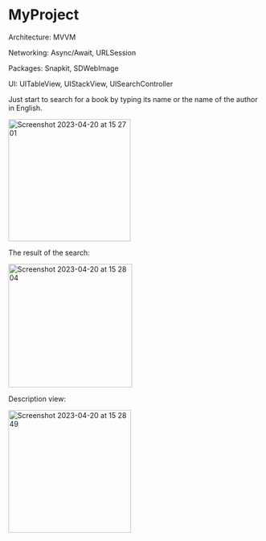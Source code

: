 # MyProject

Architecture: MVVM

Networking: Async/Await, URLSession

Packages: Snapkit, SDWebImage

UI: UITableView, UIStackView, UISearchController



Just start to search for a book by typing its name or the name of the author in English.


<img width="243" alt="Screenshot 2023-04-20 at 15 27 01" src="https://user-images.githubusercontent.com/100012767/233365229-e777eab2-0e98-42f4-bb51-d77d2910edad.png">


The result of the search:


<img width="246" alt="Screenshot 2023-04-20 at 15 28 04" src="https://user-images.githubusercontent.com/100012767/233365458-95361f46-d90d-4417-b726-a80a0caa85ed.png">


Description view:


<img width="244" alt="Screenshot 2023-04-20 at 15 28 49" src="https://user-images.githubusercontent.com/100012767/233365605-466a6b51-4897-445a-a937-eaa8defc44f2.png">

